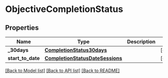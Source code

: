 # ObjectiveCompletionStatus

## Properties
Name | Type | Description | Notes
------------ | ------------- | ------------- | -------------
**_30days** | [**CompletionStatus30days**](CompletionStatus30days.md) |  | [optional] 
**start_to_date** | [**CompletionStatusDateSessions**](CompletionStatusDateSessions.md) |  | [optional] 

[[Back to Model list]](../README.md#documentation-for-models) [[Back to API list]](../README.md#documentation-for-api-endpoints) [[Back to README]](../README.md)

